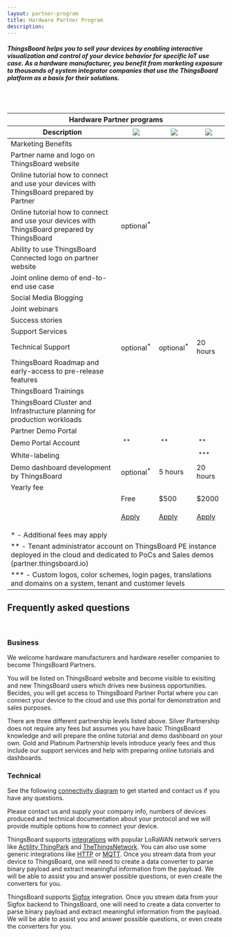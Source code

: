 ```yaml
---
layout: partner-program
title: Hardware Partner Program
description:
---
```


<h5>ThingsBoard helps you to sell your devices by enabling interactive visualization and control of your device behavior for specific IoT use case. 
As a hardware manufacturer, you benefit from marketing exposure to thousands of system integrator companies that use the ThingsBoard platform as a basis for their solutions.</h5>

<br/>
<br/>
<div id="partner-program-pricing">
    <table>
        <thead>
        <tr>
            <th class="left-right-shadow program-type-header" colspan="4"><div class="program-type-header">Hardware Partner programs</div></th>
        </tr>
        <tr>
            <th class="left-shadow program-type-header"><div class="program-type-header">Description</div></th>
            <th class="program-type-header"><div class="program-type-header"><img src="/images/partners/silver-partner.svg"/></div></th>
            <th class="program-type-header"><div class="program-type-header"><img src="/images/partners/gold-partner.svg"/></div></th>
            <th class="right-shadow program-type-header"><div class="program-type-header"><img src="/images/partners/platinum-partner.svg"/></div></th>
        </tr>
        </thead>
        <tbody>
        <tr>
            <td class="program-section" colspan="4"><i class="fa fa-shopping-bag" aria-hidden="true"></i>Marketing Benefits</td>
        </tr>
        <tr>
            <td>Partner name and logo on ThingsBoard website</td>
            <td class="checked"></td>
            <td class="checked"></td>
            <td class="checked"></td>
        </tr>
        <tr>
            <td>Online tutorial how to connect and use 
                your devices with ThingsBoard prepared by Partner</td>
            <td class="checked"></td>
            <td class="checked"></td>
            <td class="checked"></td>
        </tr>
        <tr>
            <td>Online tutorial how to connect and use 
                your devices with ThingsBoard prepared by ThingsBoard</td>
            <td>optional<sup>*</sup></td>
            <td class="checked"></td>
            <td class="checked"></td>
        </tr>
        <tr>
            <td>Ability to use ThingsBoard Connected logo
                on partner website</td>
            <td class="checked"></td>
            <td class="checked"></td>
            <td class="checked"></td>
        </tr>
        <tr>
            <td>Joint online demo of end-to-end use case</td>
            <td class="checked"></td>
            <td class="checked"></td>
            <td class="checked"></td>
        </tr>        
        <tr>
            <td>Social Media Blogging</td>
            <td class="unchecked"></td>
            <td class="checked"></td>
            <td class="checked"></td>
        </tr>   
        <tr>
            <td>Joint webinars</td>
            <td class="unchecked"></td>
            <td class="unchecked"></td>
            <td class="checked"></td>
        </tr>
        <tr>
            <td>Success stories</td>
            <td class="unchecked"></td>
            <td class="unchecked"></td>
            <td class="checked"></td>
        </tr>
        <tr>
            <td class="program-section" colspan="4"><i class="fa fa-life-ring" aria-hidden="true"></i>Support Services</td>
        </tr>
        <tr>
            <td>Technical Support</td>
            <td>optional<sup>*</sup></td>
            <td>optional<sup>*</sup></td>
            <td>20 hours</td>
        </tr>   
        <tr>
            <td>ThingsBoard Roadmap and 
                early-access to pre-release features</td>
            <td class="unchecked"></td>
            <td class="checked"></td>
            <td class="checked"></td>
        </tr>   
        <tr>
            <td>ThingsBoard Trainings</td>
            <td class="unchecked"></td>
            <td class="checked"></td>
            <td class="checked"></td>
        </tr>   
        <tr>
            <td>ThingsBoard Cluster and Infrastructure 
                planning for production workloads</td>
            <td class="unchecked"></td>
            <td class="checked"></td>
            <td class="checked"></td>
        </tr>   
        <tr>
            <td class="program-section" colspan="4"><i class="fa fa-desktop" aria-hidden="true"></i>Partner Demo Portal</td>
        </tr>        
        <tr>
            <td>Demo Portal Account</td>
            <td class="checked">&nbsp;<sup>**</sup></td>
            <td class="checked">&nbsp;<sup>**</sup></td>
            <td class="checked">&nbsp;<sup>**</sup></td>
        </tr>
        <tr>
            <td>White-labeling</td>
            <td class="unchecked"></td>
            <td class="unchecked"></td>
            <td class="checked">&nbsp;<sup>***</sup></td>
        </tr>
        <tr>
            <td>Demo dashboard development by ThingsBoard</td>
            <td>optional<sup>*</sup></td>
            <td>5 hours</td>
            <td>20 hours</td>
        </tr>
        <tr>
            <td class="program-section" colspan="4"><i class="fa fa-dollar" aria-hidden="true"></i>Yearly fee</td>
        </tr>        
        <tr>
            <td></td>
            <td>Free</td>
            <td>$500</td>
            <td>$2000</td>
        </tr>
        <tr>
            <td></td>
            <td>
                <div class="apply-cell">
                    <p><a href="/partners/hardware/apply/?program=silver" class="button">Apply</a></p>
                </div>    
            </td>
            <td>
                <div class="apply-cell">
                    <p><a href="/partners/hardware/apply/?program=gold" class="button">Apply</a></p>
                </div>    
            </td>
            <td>
                <div class="apply-cell">
                    <p><a href="/partners/hardware/apply/?program=platinum" class="button">Apply</a></p>
                </div>    
            </td>
        </tr>
        <tr>
            <td class="note" colspan="4">* - Additional fees may apply</td>
        </tr>        
        <tr>
            <td class="note" colspan="4">** - Tenant administrator account on ThingsBoard PE instance deployed in the cloud and dedicated to PoCs and Sales demos (partner.thingsboard.io)</td>
        </tr>
        <tr>
            <td class="note" colspan="4">*** - Custom logos, color schemes, login pages, translations and domains on a system, tenant and customer levels</td>
        </tr>        
        </tbody>
    </table>
    <div class="bottom-background"></div>
</div>


## Frequently asked questions

<br/>

<div class="pi-accordion">
    <h3 id="who-applicable">Business</h3>
    <div class="item" data-tag="h4" data-item-id="who-hw-partner" data-title="Who is eligible to become a Hardware Partner?">
        <div class="container">
            <p>
                We welcome hardware manufacturers and hardware reseller companies to become ThingsBoard Partners. 
            </p>
        </div>
    </div>
    <div class="item" data-tag="h4" data-item-id="why-hw-partner" data-title="Why should I become a Hardware Partner?">
        <div class="container">
            <p>
                You will be listed on ThingsBoard website and become visible to exisiting and new ThingsBoard users which drives new business opportunities. 
                Becides, you will get access to ThingsBoard Partner Portal where you can connect your device to the cloud and use this portal for demonstration and sales purposes. 
            </p>
        </div>
    </div>
    <div class="item" data-tag="h4" data-item-id="fees-hw-partner" data-title="Are there fees to becoming a Hardware Partner?">
        <div class="container">
            <p>
                There are three different partnership levels listed above. 
                Silver Partnership does not require any fees but assumes you have basic ThingsBoard knowledge and will prepare the online tutorial and demo dashboard on your own.
                Gold and Platinum Partnership levels introduce yearly fees and thus include our support services and help with preparing online tutorials and dashboards.  
            </p>
        </div>
    </div>          
    <h3 id="who-applicable">Technical</h3>
    <div class="item" data-tag="h4" data-item-id="who-hw-partner" data-title="What is the best way to connect my device?">
        <div class="container">
            <p>
                See the following <a href="/docs/getting-started-guides/connectivity/">connectivity diagram</a> to get started and contact us if you have any questions.
            </p>
        </div>
    </div>
    <div class="item" data-tag="h4" data-item-id="protocol-hw-partner" data-title="What if my device uses custom TCP or UDP based protocol instead of HTTP or MQTT?">
        <div class="container">
            <p>
                Please contact us and supply your company info, numbers of devices produced and technical documentation about your protocol and we will provide multiple options how to connect your device.
            </p>
        </div>
    </div>
    <div class="item" data-tag="h4" data-item-id="lorawan-hw-partner" data-title="How to connect my LoRaWAN device?">
        <div class="container">
            <p>
                ThingsBoard supports <a href="/docs/user-guide/integrations/">integrations</a> with popular LoRaWAN network servers like <a href="/docs/user-guide/integrations/thingpark/">Actility ThingPark</a> and <a href="/docs/user-guide/integrations/ttn/">TheThingsNetwork</a>. 
                You can also use some generic integrations like <a href="/docs/user-guide/integrations/http/">HTTP</a> or <a href="/docs/user-guide/integrations/mqtt/">MQTT</a>. 
                Once you stream data from your device to ThingsBoard, one will need to create a data converter to parse binary payload and extract meaningful information from the payload.
                We will be able to assist you and answer possible questions, or even create the converters for you.
            </p>
        </div>
    </div>
    <div class="item" data-tag="h4" data-item-id="sigfox-hw-partner" data-title="How to connect my Sigfox device?">
        <div class="container">
            <p>
                ThingsBoard supports <a href="/docs/user-guide/integrations/sigfox/">Sigfox</a> integration.  
                Once you stream data from your Sigfox backend to ThingsBoard, one will need to create a data converter to parse binary payload and extract meaningful information from the payload.
                We will be able to assist you and answer possible questions, or even create the converters for you.
            </p>
        </div>
    </div>                 
</div>



